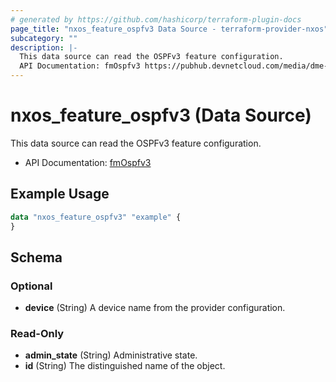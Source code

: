 ```yaml
---
# generated by https://github.com/hashicorp/terraform-plugin-docs
page_title: "nxos_feature_ospfv3 Data Source - terraform-provider-nxos"
subcategory: ""
description: |-
  This data source can read the OSPFv3 feature configuration.
  API Documentation: fmOspfv3 https://pubhub.devnetcloud.com/media/dme-docs-10-2-2/docs/Feature%20Management/fm:Ospfv3/
---
```


# nxos_feature_ospfv3 (Data Source)

This data source can read the OSPFv3 feature configuration.

- API Documentation: [fmOspfv3](https://pubhub.devnetcloud.com/media/dme-docs-10-2-2/docs/Feature%20Management/fm:Ospfv3/)

## Example Usage

```terraform
data "nxos_feature_ospfv3" "example" {
}
```

<!-- schema generated by tfplugindocs -->
## Schema

### Optional

- **device** (String) A device name from the provider configuration.

### Read-Only

- **admin_state** (String) Administrative state.
- **id** (String) The distinguished name of the object.


